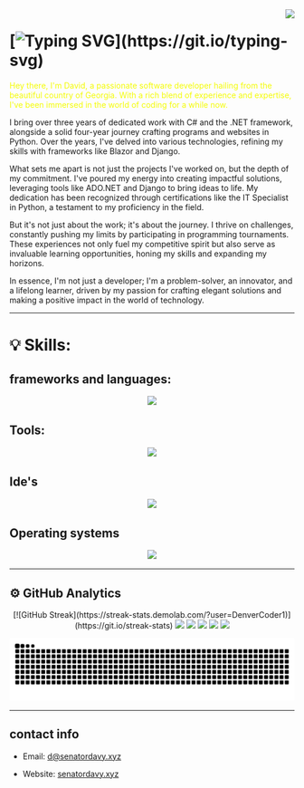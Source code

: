 <img align="right" src="https://visitor-badge.laobi.icu/badge?page_id=Davy-G.visitor-badge&left_color=blue&right_color=red" />

# [![Typing SVG](https://readme-typing-svg.demolab.com/?lines=Welcome+to+my+github+page;I+hope+you'll+like+it!)](https://git.io/typing-svg)






<p style="color: #f4fc03;">
Hey there, I'm David, a passionate software developer hailing from the beautiful country of Georgia. With a rich blend of experience and expertise, I've been immersed in the world of coding for a while now.

I bring over three years of dedicated work with C# and the .NET framework, alongside a solid four-year journey crafting programs and websites in Python. Over the years, I've delved into various technologies, refining my skills with frameworks like Blazor and Django.

What sets me apart is not just the projects I've worked on, but the depth of my commitment. I've poured my energy into creating impactful solutions, leveraging tools like ADO.NET and Django to bring ideas to life. My dedication has been recognized through certifications like the IT Specialist in Python, a testament to my proficiency in the field.

But it's not just about the work; it's about the journey. I thrive on challenges, constantly pushing my limits by participating in programming tournaments. These experiences not only fuel my competitive spirit but also serve as invaluable learning opportunities, honing my skills and expanding my horizons.

In essence, I'm not just a developer; I'm a problem-solver, an innovator, and a lifelong learner, driven by my passion for crafting elegant solutions and making a positive impact in the world of technology.
</p>

<hr>

# 💡 Skills:

## frameworks and languages:
<p align="center">
  <a href="https://skillicons.dev">
    <img src="https://skillicons.dev/icons?i=cs,py,cpp,c,html,css,dotnet,js,rust,flask,django,fastapi,sqlite,tailwind,bootstrap"/>
  </a>
</p>

## Tools:
<p align="center">
  <a href="https://skillicons.dev">
    <img src="https://skillicons.dev/icons?i=docker,cloudflare,ai,ps,github,azure,stackoverflow,vim"/>
  </a>
</p>

## Ide's
<p align="center">
  <a href="https://skillicons.dev">
    <img src="https://skillicons.dev/icons?i=pycharm,rider,clion,vscode,visualstudio"/>
  </a>
</p>

## Operating systems
<p align="center">
  <a href="https://skillicons.dev">
    <img src="https://skillicons.dev/icons?i=arch,mint,debian,ubuntu,linux,windows"/>
  </a>
</p>

<hr>

## ⚙️ GitHub Analytics


<p align="center">
        [![GitHub Streak](https://streak-stats.demolab.com/?user=DenverCoder1)](https://git.io/streak-stats)
        <img src="https://github-profile-summary-cards.vercel.app/api/cards/profile-details?username=Davy-G&theme=2077">
        <img src="https://github-profile-summary-cards.vercel.app/api/cards/repos-per-language?username=Davy-G&theme=2077">
        <img src="https://github-profile-summary-cards.vercel.app/api/cards/most-commit-language?username=Davy-G&theme=2077">
        <img src="https://github-profile-summary-cards.vercel.app/api/cards/stats?username=Davy-G&theme=2077">
        <img src="https://github-profile-summary-cards.vercel.app/api/cards/productive-time?username=Davy-G&theme=2077">
        
</p>




![snake gif](https://github.com/Davy-G/Davy-G/blob/output/github-contribution-grid-snake.svg)

<hr>

## contact info
 - Email: d@senatordavy.xyz
 + Website:  [senatordavy.xyz](https://senatordavy.xyz)














